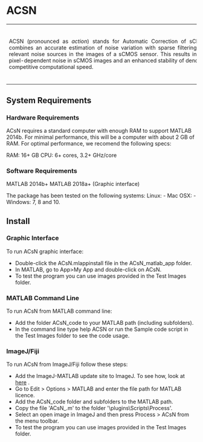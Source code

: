 ACSN
=====
<div> 
	<table frame=void rules=none>
		<tr>
			<td width="75%">
				<div style="width:650px;float:left" align="justify">
					ACSN (pronounced as <i>action</i>) stands for Automatic Correction of sCMOS-related Noise. It combines an accurate estimation of noise variation with sparse filtering to eliminate the most relevant noise sources in the images of a sCMOS sensor. This results in a drastic reduction of pixel-dependent noise in sCMOS images and an enhanced stability of denoising performance at a competitive computational speed.
				</div>
			</td>
			<td width="25%">
				<div style="width:150px;float:right;">
					<img src="Picture2.jpg" width=150 height=150>
				</div>
			</td>
		</tr>
	</table>	
	<!-- <div style="clear:both"></div>  -->
</div>

## System Requirements ##
### Hardware Requirements ###
ACsN requires a standard computer with enough RAM to support MATLAB 2014b. For minimal performance, this will be a computer with about 2 GB of RAM. For optimal performance, we recomend the following specs:

RAM: 16+ GB
CPU: 6+ cores, 3.2+ GHz/core

### Software Requirements ###
MATLAB 2014b+ 
MATLAB 2018a+ (Graphic interface)

The package has been tested on the following systems:
Linux: -
Mac OSX: -
Windows: 7, 8 and 10.

## Install ##
### Graphic Interface ###
To run ACsN graphic interface:

 - Double-click the ACsN.mlappinstall file in the ACsN_matlab_app folder.
 - In MATLAB, go to App>My App and double-click on ACsN.
 - To test the program you can use images provided in the Test Images folder.

### MATLAB Command Line ###
To run ACsN from MATLAB command line:

 - Add the folder ACsN_code to your MATLAB path (including subfolders).
 - In the command line type help ACSN or run the Sample code script in the Test Images folder to see the code usage.

### ImageJ/Fiji ###
To run ACsN from ImageJ/Fiji follow these steps:

 - Add the ImageJ-MATLAB update site to ImageJ. To see how, look at [here][ImageJ-MATLAB] .
 - Go to Edit > Options > MATLAB and enter the file path for MATLAB licence.
 - Add the ACsN_code folder and subfolders to the MATLAB path.
 - Copy the file 'ACsN_.m' to the folder '<ImageJ installation folder name>\plugins\Scripts\Process\'.
 - Select an open image in ImageJ and then press Process > ACsN from the menu toolbar. 
 - To test the program you can use images provided in the Test Images folder.

[ImageJ-MATLAB]: https://imagej.net/MATLAB_Scripting#Prerequisites

